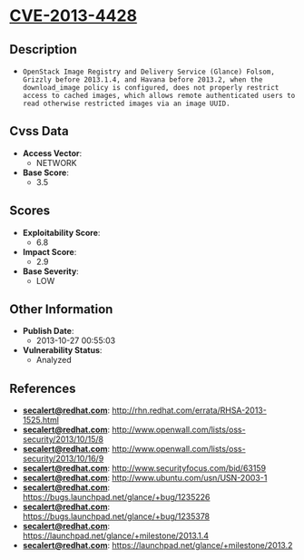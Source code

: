 
# [CVE-2013-4428](https://cve.mitre.org/cgi-bin/cvename.cgi?name=CVE-2013-4428)

## Description

- `OpenStack Image Registry and Delivery Service (Glance) Folsom, Grizzly before 2013.1.4, and Havana before 2013.2, when the download_image policy is configured, does not properly restrict access to cached images, which allows remote authenticated users to read otherwise restricted images via an image UUID.`

## Cvss Data

- **Access Vector**:
  - NETWORK
- **Base Score**:
  - 3.5

## Scores

- **Exploitability Score**:
  - 6.8
- **Impact Score**:
  - 2.9
- **Base Severity**:
  - LOW

## Other Information

- **Publish Date**:
  - 2013-10-27 00:55:03
- **Vulnerability Status**:
  - Analyzed

## References

- **secalert@redhat.com**: http://rhn.redhat.com/errata/RHSA-2013-1525.html
- **secalert@redhat.com**: http://www.openwall.com/lists/oss-security/2013/10/15/8
- **secalert@redhat.com**: http://www.openwall.com/lists/oss-security/2013/10/16/9
- **secalert@redhat.com**: http://www.securityfocus.com/bid/63159
- **secalert@redhat.com**: http://www.ubuntu.com/usn/USN-2003-1
- **secalert@redhat.com**: https://bugs.launchpad.net/glance/+bug/1235226
- **secalert@redhat.com**: https://bugs.launchpad.net/glance/+bug/1235378
- **secalert@redhat.com**: https://launchpad.net/glance/+milestone/2013.1.4
- **secalert@redhat.com**: https://launchpad.net/glance/+milestone/2013.2
